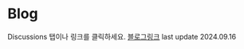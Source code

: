 # Blog
Discussions 탭이나 링크를 클릭하세요. [블로그링크](https://github.com/jcrescent61/Blog/discussions)
last update 2024.09.16
